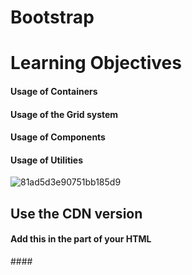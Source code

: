 # Bootstrap

# Learning Objectives

#### Usage of Containers
#### Usage of the Grid system
#### Usage of Components
#### Usage of Utilities

![81ad5d3e90751bb185d9](https://github.com/AAndrews-1982/holbertonschool-web_front_end/assets/116847683/88b4481a-eceb-43d9-b96c-09e4181e20d4)

## Use the CDN version
#### Add this <link> in the <head> part of your HTML

####<link rel="stylesheet" href="https://stackpath.bootstrapcdn.com/bootstrap/4.4.1/css/bootstrap.min.css" integrity="sha384-Vkoo8x4CGsO3+Hhxv8T/Q5PaXtkKtu6ug5TOeNV6gBiFeWPGFN9MuhOf23Q9Ifjh" crossorigin="anonymous">
